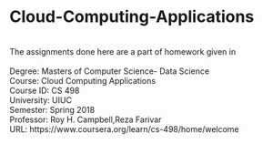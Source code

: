 # Cloud-Computing-Applications
<br/>
The assignments done here are a part of homework given in <br/><br/>
Degree: Masters of Computer Science- Data Science<br/>
Course: Cloud Computing Applications <br/>
Course ID: CS 498<br/>
University: UIUC<br/>
Semester: Spring 2018<br/>
Professor: Roy H. Campbell,Reza Farivar<br/>
URL: https://www.coursera.org/learn/cs-498/home/welcome<br/>

